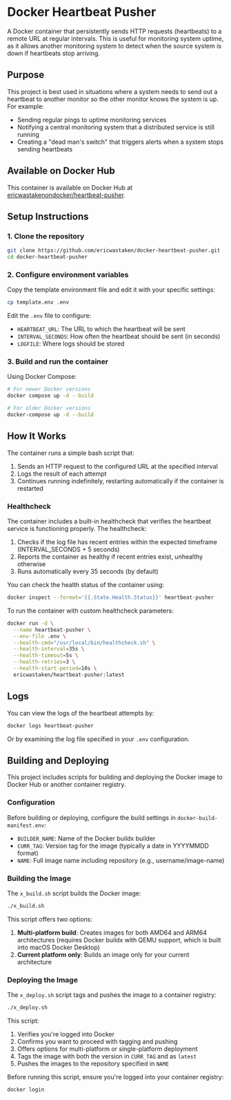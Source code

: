 # Docker Heartbeat Pusher

A Docker container that persistently sends HTTP requests (heartbeats) to a remote URL at regular intervals. This is useful for monitoring system uptime, as it allows another monitoring system to detect when the source system is down if heartbeats stop arriving.

## Purpose

This project is best used in situations where a system needs to send out a heartbeat to another monitor so the other monitor knows the system is up. For example:

- Sending regular pings to uptime monitoring services
- Notifying a central monitoring system that a distributed service is still running
- Creating a "dead man's switch" that triggers alerts when a system stops sending heartbeats

## Available on Docker Hub

This container is available on Docker Hub at [ericwastakenondocker/heartbeat-pusher](https://hub.docker.com/r/ericwastakenondocker/heartbeat-pusher).

## Setup Instructions

### 1. Clone the repository

```bash
git clone https://github.com/ericwastaken/docker-heartbeat-pusher.git
cd docker-heartbeat-pusher
```

### 2. Configure environment variables

Copy the template environment file and edit it with your specific settings:

```bash
cp template.env .env
```

Edit the `.env` file to configure:

- `HEARTBEAT_URL`: The URL to which the heartbeat will be sent
- `INTERVAL_SECONDS`: How often the heartbeat should be sent (in seconds)
- `LOGFILE`: Where logs should be stored

### 3. Build and run the container

Using Docker Compose:

```bash
# For newer Docker versions
docker compose up -d --build

# For older Docker versions
docker-compose up -d --build
```

## How It Works

The container runs a simple bash script that:

1. Sends an HTTP request to the configured URL at the specified interval
2. Logs the result of each attempt
3. Continues running indefinitely, restarting automatically if the container is restarted

### Healthcheck

The container includes a built-in healthcheck that verifies the heartbeat service is functioning properly. The healthcheck:

1. Checks if the log file has recent entries within the expected timeframe (INTERVAL_SECONDS + 5 seconds)
2. Reports the container as healthy if recent entries exist, unhealthy otherwise
3. Runs automatically every 35 seconds (by default)

You can check the health status of the container using:

```bash
docker inspect --format='{{.State.Health.Status}}' heartbeat-pusher
```

To run the container with custom healthcheck parameters:

```bash
docker run -d \
  --name heartbeat-pusher \
  --env-file .env \
  --health-cmd="/usr/local/bin/healthcheck.sh" \
  --health-interval=35s \
  --health-timeout=5s \
  --health-retries=3 \
  --health-start-period=10s \
  ericwastaken/heartbeat-pusher:latest
```

## Logs

You can view the logs of the heartbeat attempts by:

```bash
docker logs heartbeat-pusher
```

Or by examining the log file specified in your `.env` configuration.

## Building and Deploying

This project includes scripts for building and deploying the Docker image to Docker Hub or another container registry.

### Configuration

Before building or deploying, configure the build settings in `docker-build-manifest.env`:

- `BUILDER_NAME`: Name of the Docker buildx builder
- `CURR_TAG`: Version tag for the image (typically a date in YYYYMMDD format)
- `NAME`: Full image name including repository (e.g., username/image-name)

### Building the Image

The `x_build.sh` script builds the Docker image:

```bash
./x_build.sh
```

This script offers two options:
1. **Multi-platform build**: Creates images for both AMD64 and ARM64 architectures (requires Docker buildx with QEMU support, which is built into macOS Docker Desktop)
2. **Current platform only**: Builds an image only for your current architecture

### Deploying the Image

The `x_deploy.sh` script tags and pushes the image to a container registry:

```bash
./x_deploy.sh
```

This script:
1. Verifies you're logged into Docker
2. Confirms you want to proceed with tagging and pushing
3. Offers options for multi-platform or single-platform deployment
4. Tags the image with both the version in `CURR_TAG` and as `latest`
5. Pushes the images to the repository specified in `NAME`

Before running this script, ensure you're logged into your container registry:

```bash
docker login
```
